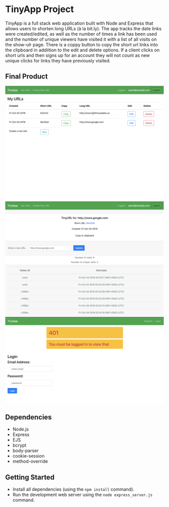 # TinyApp Project

TinyApp is a full stack web application built with Node and Express that allows users to shorten long URLs (à la bit.ly). The app tracks the date links were created/edited, as well as the number of times a link has been used and the number of unique viewers have visited it with a list of all visits on the show-ulr page. There is a coppy button to copy the short url links into the clipboard in addiition to the edit and delete options. If a client clicks on short urls and then signs up for an account they will not count as new unique clicks for links they have previously visited.

## Final Product

!["Screenshot of URLs page"](https://github.com/Smesworld/tinyapp/blob/master/docs/urls-page.png)
!["Screenshot of URLs show page"](https://github.com/Smesworld/tinyapp/blob/master/docs/urls-show-page.png)
!["Screenshot of login error page"](https://github.com/Smesworld/tinyapp/blob/master/docs/error-login-page.png)

## Dependencies

- Node.js
- Express
- EJS
- bcrypt
- body-parser
- cookie-session
- method-override

## Getting Started

- Install all dependencies (using the `npm install` command).
- Run the development web server using the `node express_server.js` command.
